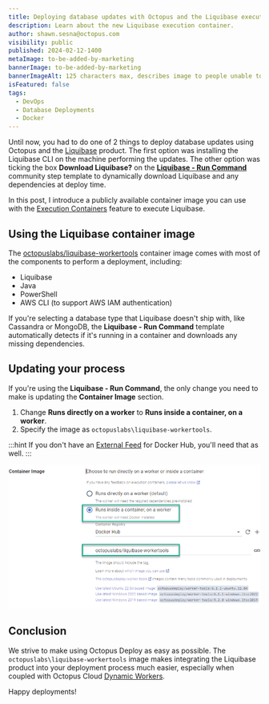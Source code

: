 ```yaml
---
title: Deploying database updates with Octopus and the Liquibase execution container
description: Learn about the new Liquibase execution container.
author: shawn.sesna@octopus.com
visibility: public
published: 2024-02-12-1400
metaImage: to-be-added-by-marketing
bannerImage: to-be-added-by-marketing
bannerImageAlt: 125 characters max, describes image to people unable to see it.
isFeatured: false
tags: 
  - DevOps
  - Database Deployments
  - Docker
---
```


Until now, you had to do one of 2 things to deploy database updates using Octopus and the [Liquibase](https://liquibase.com) product. The first option was installing the Liquibase CLI on the machine performing the updates. The other option was ticking the box **Download Liquibase?** on the **[Liquibase - Run Command](https://library.octopus.com/step-templates/36df3e84-8501-4f2a-85cc-bd9eb22030d1/actiontemplate-liquibase-run-command)** community step template to dynamically download Liquibase and any dependencies at deploy time.  

In this post, I introduce a publicly available container image you can use with the [Execution Containers](https://octopus.com/docs/projects/steps/execution-containers-for-workers) feature to execute Liquibase.

## Using the Liquibase container image

The [octopuslabs/liquibase-workertools](https://hub.docker.com/r/octopuslabs/liquibase-workertools) container image comes with most of the components to perform a deployment, including:

- Liquibase
- Java
- PowerShell
- AWS CLI (to support AWS IAM authentication)

If you're selecting a database type that Liquibase doesn't ship with, like Cassandra or MongoDB, the **Liquibase - Run Command** template automatically detects if it's running in a container and downloads any missing dependencies.

## Updating your process

If you're using the **Liquibase - Run Command**, the only change you need to make is updating the **Container Image** section. 

1. Change **Runs directly on a worker** to **Runs inside a container, on a worker**.
2. Specify the image as `octopuslabs\liquibase-workertools`. 

:::hint
If you don't have an [External Feed](https://octopus.com/docs/packaging-applications/package-repositories/docker-registries) for Docker Hub, you'll need that as well.
:::

![Select execution container](octopus-liquibase-container.png)

## Conclusion

We strive to make using Octopus Deploy as easy as possible. The `octopuslabs\liquibase-workertools` image makes integrating the Liquibase product into your deployment process much easier, especially when coupled with Octopus Cloud [Dynamic Workers](https://octopus.com/docs/infrastructure/workers/dynamic-worker-pools).

Happy deployments!